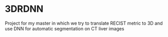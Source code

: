 # 3DRDNN
Project for my master in which we try to translate RECIST metric to 3D and use DNN for automatic segmentation on CT liver images 
